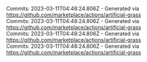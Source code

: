 Commits: 2023-03-11T04:48:24.806Z - Generated via https://github.com/marketplace/actions/artificial-grass
<br>
Commits: 2023-03-11T04:48:24.806Z - Generated via https://github.com/marketplace/actions/artificial-grass
<br>
Commits: 2023-03-11T04:48:24.806Z - Generated via https://github.com/marketplace/actions/artificial-grass
<br>
Commits: 2023-03-11T04:48:24.806Z - Generated via https://github.com/marketplace/actions/artificial-grass
<br>
